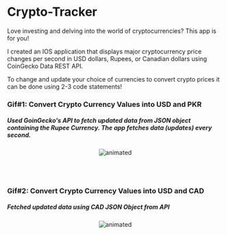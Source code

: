 # Crypto-Tracker

Love investing and delving into the world of cryptocurrencies? This app is for you!

I created an IOS application that displays major cryptocurrency price changes per second in USD dollars, Rupees, or Canadian dollars using CoinGecko Data REST API.

To change and update your choice of currencies to convert crypto prices it can be done using 2-3 code statements!

### Gif#1: Convert Crypto Currency Values into USD and PKR
##### Used GoinGecko's API to fetch updated data from JSON object containing the Rupee Currency. The app fetches data (updates) every second.
<p align="center">
  <img src="http://g.recordit.co/Vpw6o6F4to.gif" alt="animated" />
</p>

<br>
<br>

### Gif#2: Convert Crypto Currency Values into USD and CAD
##### Fetched updated data using CAD JSON Object from API
<p align="center">
  <img src="http://g.recordit.co/dsTfVDo5AN.gif" alt="animated" />
</p>

